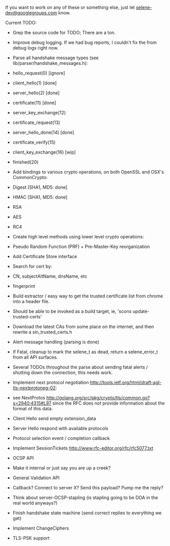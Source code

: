 If you want to work on any of these or something else, just let selene-dev@googlegroups.com know.

Current TODO:

* Grep the source code for TODO; There are a ton.

* Improve debug logging.  If we had bug reports, I couldn't fix the from debug logs right now.

* Parse all handshake message types (see lib/parser/handshake_messages.h):
 * hello_request(0) [ignore]
 * client_hello(1) [done]
 * server_hello(2) [done]
 * certificate(11) [done]
 * server_key_exchange(12)
 * certificate_request(13)
 * server_hello_done(14) [done]
 * certificate_verify(15)
 * client_key_exchange(16) [wip]
 * finished(20)

* Add bindings to various crypto operations, on both OpenSSL and OSX's CommonCrypto:
 * Digest [SHA1, MD5: done]
 * HMAC [SHA1, MD5: done]
 * RSA
 * AES
 * RC4

* Create high level methods using lower level crypto operations:
 * Pseudo Random Function (PRF) + Pre-Master-Key reorganization

* Add Certificate Store interface
 * Search for cert by:
  * CN, subjectAltName, dnsName, etc
  * fingerprint

* Build extractor / easy way to get the trusted certificate list from chrome into a header file.
 * Should be able to be invoked as a build target, ie, 'scons update-trusted-certs'
 * Download the latest CAs from some place on the internet, and then rewrite a sln_trusted_certs.h

* Alert message handling (parsing is done)
 * If Fatal, cleanup to mark the selene_t as dead, return a selene_error_t from all API surfaces.
 * Several TODOs throughout the parse about sending fatal alerts / shutting down the connection, this needs work.

* Implement next protocol negotiation <http://tools.ietf.org/html/draft-agl-tls-nextprotoneg-02>:
 * see NextProtos <http://golang.org/src/pkg/crypto/tls/common.go?s=2940:4315#L97>
   since the RFC does not provide information about the format of this data.
 * Client Hello send empty extension_data
 * Server Hello respond with available protocols
 * Protocol selection event / completion callback

* Implement SessionTickets <http://www.rfc-editor.org/rfc/rfc5077.txt>

* OCSP API
 * Make it internal or just say you are up a creek?
 * General Validation API
  * Callback? Connect to server X? Send this payload? Pump me the reply?
 * Think about server-OCSP-stapling (is stapling going to be DOA in the real world anyways?)

* Finish handshake state machine (send correct replies to everything we get)
 * Implement ChangeCiphers

* TLS-PSK support
